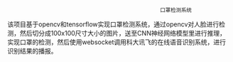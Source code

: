                                                     口罩检测系统
该项目基于opencv和tensorflow实现口罩检测系统，通过opencv对人脸进行检测，然后切分成100x100尺寸大小的图片，送至CNN神经网络模型里进行推理，实现口罩的检测，然后使用websocket调用科大讯飞的在线语音识别系统，进行识别结果的播报。
